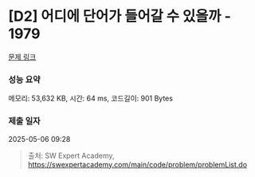 # [D2] 어디에 단어가 들어갈 수 있을까 - 1979 

[문제 링크](https://swexpertacademy.com/main/code/problem/problemDetail.do?contestProbId=AV5PuPq6AaQDFAUq) 

### 성능 요약

메모리: 53,632 KB, 시간: 64 ms, 코드길이: 901 Bytes

### 제출 일자

2025-05-06 09:28



> 출처: SW Expert Academy, https://swexpertacademy.com/main/code/problem/problemList.do